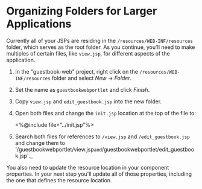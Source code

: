 # Organizing Folders for Larger Applications

Currently all of your JSPs are residing in the `/resources/WEB-INF/resources`
folder, which serves as the root folder. As you continue, you'll need to make
multiples of certain files, like `view.jsp`, for different aspects of the
application.

1. In the "guestbook-web" project, right click on the 
    `/resources/WEB-INF/resources` folder and select *New* &rarr; *Folder*.
2. Set the name as `guestbookwebportlet` and click *Finish*.
3. Copy `view.jsp` and `edit_guestbook.jsp` into the new folder.
4. Open both files and change the `init.jsp` location at the top of the file to:

	<%@include file="../init.jsp"%>
    
5. Search both files for references to `/view.jsp` and `/edit_guestbook.jsp` and
    change them to '/guestbookwebportlet/view.jsp` and
	`/guestbookwebportlet/edit_guestbook.jsp`._

You also need to update the resource location in your component properties. In 
your next step you'll update all of those properties, including the one that
defines the resource location.


